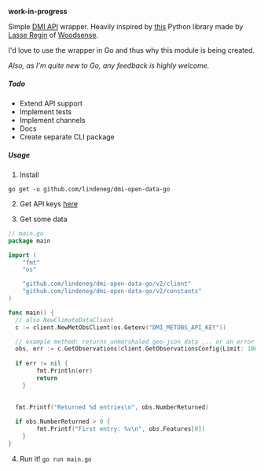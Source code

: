 **work-in-progress**

Simple [DMI API](https://confluence.govcloud.dk/display/FDAPI/Danish+Meteorological+Institute+-+Open+Data) wrapper. Heavily inspired by [this](https://github.com/LasseRegin/dmi-open-data) Python library made by [Lasse Regin](https://github.com/LasseRegin) of [Woodsense](https://en.woodsense.dk/).

I'd love to use the wrapper in Go and thus why this module is being created. 

*Also, as I'm quite new to Go, any feedback is highly welcome.*

##### Todo

- Extend API support
- Implement tests
- Implement channels
- Docs
- Create separate CLI package

##### Usage

1) Install 

`go get -u github.com/lindeneg/dmi-open-data-go`

2) Get API keys [here](https://confluence.govcloud.dk/pages/viewpage.action?pageId=26476690)

3) Get some data
```Go
// main.go
package main

import (
	"fmt"
	"os"

	"github.com/lindeneg/dmi-open-data-go/v2/client"
	"github.com/lindeneg/dmi-open-data-go/v2/constants"
)

func main() {
  // also NewClimateDataClient
  c := client.NewMetObsClient(os.Getenv("DMI_METOBS_API_KEY"))

  // example method: returns unmarshaled geo-json data ... or an error
  obs, err := c.GetObservations(client.GetObservationsConfig{Limit: 100})
	
  if err != nil {
		fmt.Println(err)
		return
	}

	
  fmt.Printf("Returned %d entries\n", obs.NumberReturned)
	
  if obs.NumberReturned > 0 {
		fmt.Printf("First entry: %v\n", obs.Features[0])
	}
}
```

4) Run it!
`go run main.go`